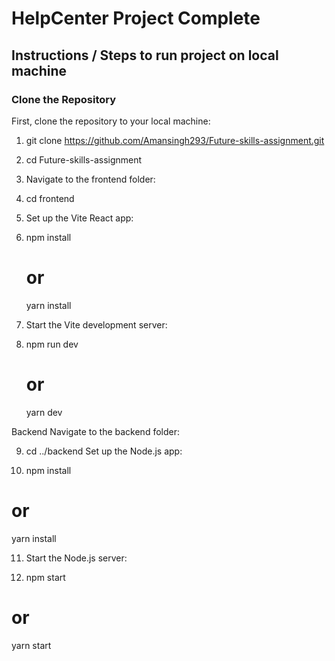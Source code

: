 # HelpCenter Project Complete

## Instructions / Steps to run project on local machine

### Clone the Repository

First, clone the repository to your local machine:

1. git clone https://github.com/Amansingh293/Future-skills-assignment.git

2. cd Future-skills-assignment

3. Navigate to the frontend folder:

4. cd frontend

5. Set up the Vite React app:

6. npm install
   # or
   yarn install

7. Start the Vite development server:

8. npm run dev
   # or
   yarn dev

Backend
Navigate to the backend folder:

9. cd ../backend
 Set up the Node.js app:

10. npm install
# or
yarn install


11. Start the Node.js server:

12. npm start
   # or
   yarn start

